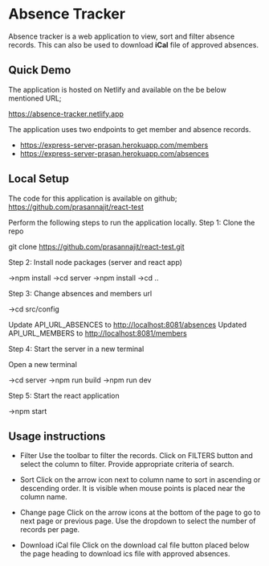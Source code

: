 # Absence Tracker

Absence tracker is a web application to view, sort and filter absence records. This can also be used to download **iCal** file of approved absences.

## Quick Demo

The application is hosted on Netlify and available on the be below mentioned URL;

<https://absence-tracker.netlify.app>

The application uses two endpoints to get member and absence records.

- <https://express-server-prasan.herokuapp.com/members>
- <https://express-server-prasan.herokuapp.com/absences>

## Local Setup

The code for this application is available on github;
<https://github.com/prasannajit/react-test>

Perform the following steps to run the application locally.
Step 1: Clone the repo

git clone <https://github.com/prasannajit/react-test.git>

Step 2: Install node packages (server and react app)

->npm install
->cd server
->npm install
->cd ..

Step 3: Change absences and members url

->cd src/config

Update API_URL_ABSENCES to <http://localhost:8081/absences>
Updated API_URL_MEMBERS to <http://localhost:8081/members>

Step 4: Start the server in a new terminal

Open a new terminal

->cd server
->npm run build
->npm run dev

Step 5: Start the react application

->npm start

## Usage instructions

- Filter
Use the toolbar to filter the records. Click on FILTERS button and select the column to filter.
Provide appropriate criteria of  search.

- Sort
Click on the arrow icon next to column name to sort in ascending or descending order. It is visible when mouse points is placed near the column name.

- Change page
Click on the arrow icons at the bottom of the page to go to next page or previous page. Use the dropdown to select the number of records per page.

- Download iCal file
Click on the download cal file button placed below the page heading to download ics file with approved absences.
